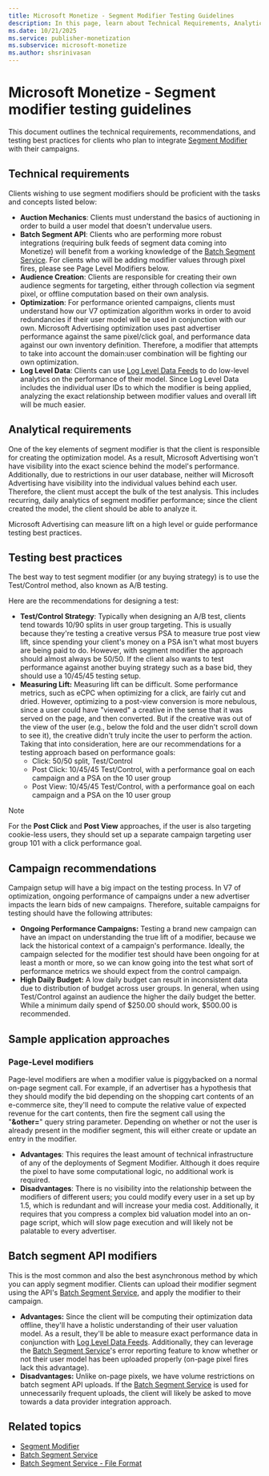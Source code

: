 ```yaml
---
title: Microsoft Monetize - Segment Modifier Testing Guidelines
description: In this page, learn about Technical Requirements, Analytical Requirements, recommendations and testing best practices for clients who plan to integrate with their campaigns.  
ms.date: 10/21/2025
ms.service: publisher-monetization
ms.subservice: microsoft-monetize
ms.author: shsrinivasan
---
```



# Microsoft Monetize - Segment modifier testing guidelines

This document outlines the technical requirements, recommendations, and testing best practices for clients who plan to integrate [Segment Modifier](segment-modifier.md) with their campaigns.

## Technical requirements

Clients wishing to use segment modifiers should be proficient with the tasks and concepts listed below:

- **Auction Mechanics**: Clients must understand the basics of auctioning in order to build a user model that doesn't undervalue users.
- **Batch Segment API**: Clients who are performing more robust integrations (requiring bulk feeds of segment data coming into Monetize) will benefit from a working knowledge of the [Batch Segment Service](../digital-platform-api/batch-segment-service.md). For clients who will be adding modifier values through pixel fires, please see Page Level Modifiers below.
- **Audience Creation**: Clients are responsible for creating their own audience segments for targeting, either through collection via segment pixel, or offline computation based on their own analysis.
- **Optimization**: For performance oriented campaigns, clients must understand how our V7 optimization algorithm works in order to avoid redundancies if their user model will be used in conjunction with our own. Microsoft Advertising optimization uses past advertiser performance against the same pixel/click goal, and performance data against our own inventory definition. Therefore, a modifier that attempts to take into account the domain:user combination will be fighting our own optimization.
- **Log Level Data**: Clients can use [Log Level Data Feeds](../log-level-data/log-level-data-feeds.md) to do low-level analytics on the performance of their model. Since Log Level Data includes the individual user IDs to which the modifier is being applied, analyzing the exact relationship between modifier values and overall lift will be much easier.

## Analytical requirements

One of the key elements of segment modifier is that the client is responsible for creating the optimization model. As a result, Microsoft Advertising won't have visibility into the exact science behind the model's performance. Additionally, due to restrictions in our user database, neither will Microsoft Advertising have visibility into the individual values behind each user. Therefore, the client must accept the bulk of the test analysis. This includes recurring, daily analytics of segment modifier performance; since the client created the model, the client should be able to analyze it.

Microsoft Advertising can measure lift on a high level or guide performance testing best practices.

## Testing best practices

The best way to test segment modifier (or any buying strategy) is to use the Test/Control method, also known as A/B testing.

Here are the recommendations for designing a test:

- **Test/Control Strategy**: Typically when designing an A/B test, clients tend towards 10/90 splits in user group targeting. This is usually because they're testing a creative versus PSA to measure true post view lift, since spending your client's money on a PSA isn't what most buyers are being paid to do. However, with segment modifier the approach should almost always be 50/50. If the client also wants to test performance against another buying strategy such as a base bid, they should use a 10/45/45 testing setup.
- **Measuring Lift:** Measuring lift can be difficult. Some performance metrics, such as eCPC when optimizing for a click, are fairly cut and dried. However, optimizing to a post-view conversion is more nebulous, since a user could have "viewed" a creative in the sense that it was served on the page, and then converted. But if the creative was out of the view of the user (e.g., below the fold and the user didn't scroll down to see it), the creative didn't truly incite the user to perform the action. Taking that into consideration, here are our recommendations for a testing approach based on performance goals:
  - Click: 50/50 split, Test/Control
  - Post Click: 10/45/45 Test/Control, with a performance goal on each campaign and a PSA on the 10 user group
  - Post View: 10/45/45 Test/Control, with a performance goal on each campaign and a PSA on the 10 user group

> [!NOTE]
> For the **Post Click** and **Post View** approaches, if the user is also targeting cookie-less users, they should set up a separate campaign targeting user group 101 with a click performance goal.

## Campaign recommendations

Campaign setup will have a big impact on the testing process. In V7 of optimization, ongoing performance of campaigns under a new advertiser impacts the learn bids of new campaigns. Therefore, suitable campaigns for testing should have the following attributes:

- **Ongoing Performance Campaigns:** Testing a brand new campaign can have an impact on understanding the true lift of a modifier, because we lack the historical context of a campaign's performance. Ideally, the campaign selected for the modifier test should have been ongoing for at least a month or more, so we can know going into the test what sort of performance metrics we should expect from the control campaign.
- **High Daily Budget:** A low daily budget can result in inconsistent data due to distribution of budget across user groups. In general, when using Test/Control against an audience the higher the daily budget the better. While a minimum daily spend of $250.00 should work, $500.00 is recommended.

## Sample application approaches

### Page-Level modifiers

Page-level modifiers are when a modifier value is piggybacked on a normal on-page segment call. For example, if an advertiser has a hypothesis that they should modify the bid depending on the shopping cart contents of an e-commerce site, they'll need to compute the relative value of expected revenue for the cart contents, then fire the segment call using the "**&other=**" query string parameter. Depending on whether or not the user is already present in the modifier segment, this will either create or update an entry in the modifier.

- **Advantages**: This requires the least amount of technical infrastructure of any of the deployments of Segment Modifier. Although it does require the pixel to have some computational logic, no additional work is required.
- **Disadvantages**: There is no visibility into the relationship between the modifiers of different users; you could modify every user in a set up by 1.5, which is redundant and will increase your media cost. Additionally, it requires that you compress a complex bid valuation model into an on-page script, which will slow page execution and will likely not be palatable to every advertiser.

## Batch segment API modifiers

This is the most common and also the best asynchronous method by which you can apply segment modifier. Clients can upload their modifier segment using the API's [Batch Segment Service](../digital-platform-api/batch-segment-service.md), and apply the modifier to their campaign.

- **Advantages:** Since the client will be computing their optimization data offline, they'll have a holistic understanding of their user valuation model. As a result, they'll be able to measure exact performance data in conjunction with [Log Level Data Feeds](../log-level-data/log-level-data-feeds.md). Additionally, they can leverage the [Batch Segment Service](../digital-platform-api/batch-segment-service.md)'s error reporting feature to know whether or not their user model has been uploaded properly (on-page pixel fires lack this advantage).
- **Disadvantages:** Unlike on-page pixels, we have volume restrictions on batch segment API uploads. If the [Batch Segment Service](../digital-platform-api/batch-segment-service.md) is used for unnecessarily frequent uploads, the client will likely be asked to move towards a data provider integration approach.

## Related topics

- [Segment Modifier](segment-modifier.md)
- [Batch Segment Service](../digital-platform-api/batch-segment-service.md)
- [Batch Segment Service - File Format](../bidders/initial-bss-account-setup.md)
